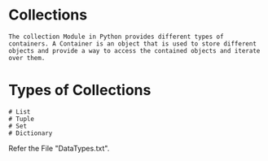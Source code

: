 # Collections  
    The collection Module in Python provides different types of containers. A Container is an object that is used to store different objects and provide a way to access the contained objects and iterate over them.
# Types of Collections
    # List
    # Tuple
    # Set
    # Dictionary

Refer the File "DataTypes.txt".
